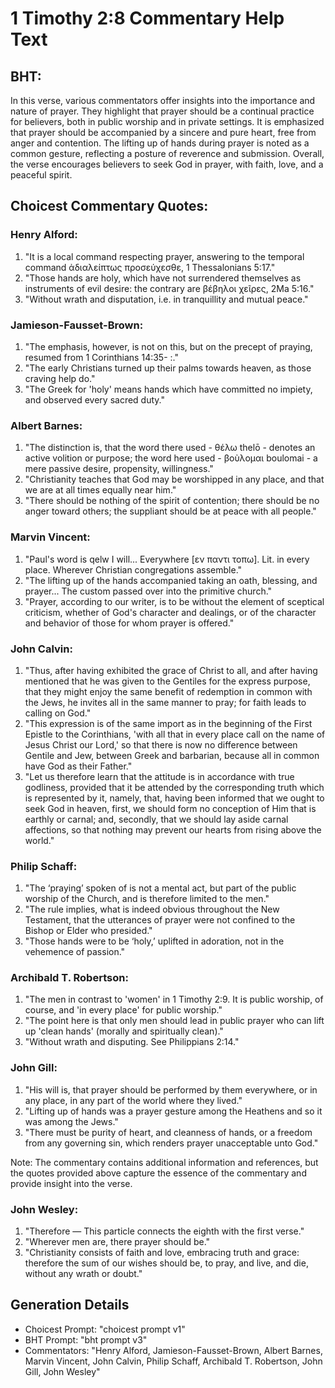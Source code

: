 # 1 Timothy 2:8 Commentary Help Text

## BHT:
In this verse, various commentators offer insights into the importance and nature of prayer. They highlight that prayer should be a continual practice for believers, both in public worship and in private settings. It is emphasized that prayer should be accompanied by a sincere and pure heart, free from anger and contention. The lifting up of hands during prayer is noted as a common gesture, reflecting a posture of reverence and submission. Overall, the verse encourages believers to seek God in prayer, with faith, love, and a peaceful spirit.

## Choicest Commentary Quotes:
### Henry Alford:
1. "It is a local command respecting prayer, answering to the temporal command ἀδιαλείπτως προσεύχεσθε, 1 Thessalonians 5:17."
2. "Those hands are holy, which have not surrendered themselves as instruments of evil desire: the contrary are βέβηλοι χεῖρες, 2Ma 5:16."
3. "Without wrath and disputation, i.e. in tranquillity and mutual peace."

### Jamieson-Fausset-Brown:
1. "The emphasis, however, is not on this, but on the precept of praying, resumed from 1 Corinthians 14:35- :."
2. "The early Christians turned up their palms towards heaven, as those craving help do."
3. "The Greek for 'holy' means hands which have committed no impiety, and observed every sacred duty."

### Albert Barnes:
1. "The distinction is, that the word there used - θέλω thelō - denotes an active volition or purpose; the word here used - βοὺλομαι boulomai - a mere passive desire, propensity, willingness."
2. "Christianity teaches that God may be worshipped in any place, and that we are at all times equally near him."
3. "There should be nothing of the spirit of contention; there should be no anger toward others; the suppliant should be at peace with all people."

### Marvin Vincent:
1. "Paul's word is qelw I will... Everywhere [εν παντι τοπω]. Lit. in every place. Wherever Christian congregations assemble." 
2. "The lifting up of the hands accompanied taking an oath, blessing, and prayer... The custom passed over into the primitive church." 
3. "Prayer, according to our writer, is to be without the element of sceptical criticism, whether of God's character and dealings, or of the character and behavior of those for whom prayer is offered."

### John Calvin:
1. "Thus, after having exhibited the grace of Christ to all, and after having mentioned that he was given to the Gentiles for the express purpose, that they might enjoy the same benefit of redemption in common with the Jews, he invites all in the same manner to pray; for faith leads to calling on God."
2. "This expression is of the same import as in the beginning of the First Epistle to the Corinthians, 'with all that in every place call on the name of Jesus Christ our Lord,' so that there is now no difference between Gentile and Jew, between Greek and barbarian, because all in common have God as their Father."
3. "Let us therefore learn that the attitude is in accordance with true godliness, provided that it be attended by the corresponding truth which is represented by it, namely, that, having been informed that we ought to seek God in heaven, first, we should form no conception of Him that is earthly or carnal; and, secondly, that we should lay aside carnal affections, so that nothing may prevent our hearts from rising above the world."

### Philip Schaff:
1. "The ‘praying’ spoken of is not a mental act, but part of the public worship of the Church, and is therefore limited to the men."
2. "The rule implies, what is indeed obvious throughout the New Testament, that the utterances of prayer were not confined to the Bishop or Elder who presided."
3. "Those hands were to be ‘holy,’ uplifted in adoration, not in the vehemence of passion."

### Archibald T. Robertson:
1. "The men in contrast to 'women' in 1 Timothy 2:9. It is public worship, of course, and 'in every place' for public worship."
2. "The point here is that only men should lead in public prayer who can lift up 'clean hands' (morally and spiritually clean)."
3. "Without wrath and disputing. See Philippians 2:14."

### John Gill:
1. "His will is, that prayer should be performed by them everywhere, or in any place, in any part of the world where they lived."
2. "Lifting up of hands was a prayer gesture among the Heathens and so it was among the Jews."
3. "There must be purity of heart, and cleanness of hands, or a freedom from any governing sin, which renders prayer unacceptable unto God."

Note: The commentary contains additional information and references, but the quotes provided above capture the essence of the commentary and provide insight into the verse.

### John Wesley:
1. "Therefore — This particle connects the eighth with the first verse."
2. "Wherever men are, there prayer should be."
3. "Christianity consists of faith and love, embracing truth and grace: therefore the sum of our wishes should be, to pray, and live, and die, without any wrath or doubt."


## Generation Details
- Choicest Prompt: "choicest prompt v1"
- BHT Prompt: "bht prompt v3"
- Commentators: "Henry Alford, Jamieson-Fausset-Brown, Albert Barnes, Marvin Vincent, John Calvin, Philip Schaff, Archibald T. Robertson, John Gill, John Wesley"
